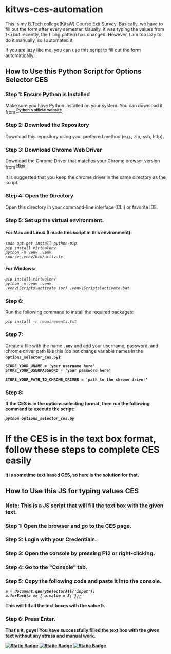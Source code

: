 # kitws-ces-automation

This is my B.Tech college(KitsW) Course Exit Survey. Basically, we have to fill out the form after every semester. Usually, it was typing the values from 1-5 but recently, the filling pattern has changed. However, I am too lazy to do it manually, so I automated it.

If you are lazy like me, you can use this script to fill out the form automatically.

## How to Use this Python Script for Options Selector CES

### Step 1: Ensure Python is Installed
Make sure you have Python installed on your system. You can download it from <b><sup>[Python's official website](https://www.python.org/downloads/)</sup></b>.



### Step 2: Download the Repository
Download this repository using your preferred method (e.g., zip, ssh, http).

### Step 3: Download Chrome Web Driver
Download the Chrome Driver that matches your Chrome browser version from <b> <sup>[Here](https://sites.google.com/chromium.org/driver/downloads)</sup></b>.

It is suggested that you keep the chrome driver in the same directory as the script.

### Step 4: Open the Directory
Open this directory in your command-line interface (CLI) or favorite IDE.

### Step 5: Set up the virtual environment.

#### For Mac and Linux (I made this script in this environment):

<i> 

```
sudo apt-get install python-pip
pip install virtualenv
python -m venv .venv
source .venv/bin/activate
```
</i>

#### For Windows:

<i>

```
pip install virtualenv
python -m venv .venv
.venv\Scripts\activate (or) .venv\Scripts\activate.bat
```
</i>

### Step 6: 

Run the following command to install the required packages:
<i>
```
pip install -r requirements.txt
```
</i>

### Step 7: 

Create a file with the name <b>`.env`</b> and add your username, password, and chrome driver path like this (do not change variable names in the <b>`options_selector_ces.py`</i>):

<b>

```
STORE_YOUR_UNAME = 'your username here'
STORE_YOUR_USERPASSWORD = 'your password here'

STORE_YOUR_PATH_TO_CHROME_DRIVER = 'path to the chrome driver' 
```
</b>

### Step 8: 

If the CES is in the options selecting format, then run the following command to execute the script:
<i>

```
python options_selector_ces.py
``` 
</i>


# If the CES is in the text box format, follow these steps to complete CES easily
it is sometime text based CES, so here is the solution for that.

## How to Use this JS for typing values CES

### Note: This is a JS script that will fill the text box with the given text.

### Step 1: Open the browser and go to the CES page.
### Step 2: Login with your Credentials.
### Step 3: Open the console by pressing F12 or right-clicking. 
### Step 4: Go to the "Console" tab.
### Step 5: Copy the following code and paste it into the console.

<i>

```
a = document.querySelectorAll('input');
a.forEach(a => { a.value = 5; });
```
</i>

This will fill all the text boxes with the value 5.

### Step 6: Press Enter.

That's it, guys! You have successfully filled the text box with the given text without any stress and manual work.


[![Static Badge](https://img.shields.io/badge/python-3670A0?logo=python&logoColor=ffdd54)](https://www.python.org/downloads/) [![Static Badge](https://img.shields.io/badge/selenium-white?logo=selenium)](https://www.python.org/downloads/) 
[![Static Badge](https://img.shields.io/badge/dotenv-gray?logo=dotenv)](https://www.python.org/downloads/)

<!-- [![Static Badge](https://img.shields.io/badge/python-3670A0?style=for-the-badge&logo=python&logoColor=ffdd54)](https://www.python.org/downloads/) -->